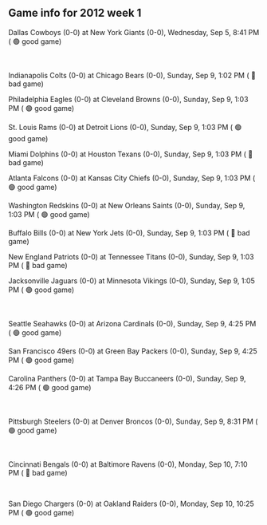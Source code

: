 ## Game info for 2012 week 1
Dallas Cowboys (0-0) at New York Giants (0-0), Wednesday, Sep 5, 8:41 PM (	:green_circle: good game)


<br/>

Indianapolis Colts (0-0) at Chicago Bears (0-0), Sunday, Sep 9, 1:02 PM (	:red_circle: bad game)

Philadelphia Eagles (0-0) at Cleveland Browns (0-0), Sunday, Sep 9, 1:03 PM (	:green_circle: good game)

St. Louis Rams (0-0) at Detroit Lions (0-0), Sunday, Sep 9, 1:03 PM (	:green_circle: good game)

Miami Dolphins (0-0) at Houston Texans (0-0), Sunday, Sep 9, 1:03 PM (	:red_circle: bad game)

Atlanta Falcons (0-0) at Kansas City Chiefs (0-0), Sunday, Sep 9, 1:03 PM (	:green_circle: good game)

Washington Redskins (0-0) at New Orleans Saints (0-0), Sunday, Sep 9, 1:03 PM (	:green_circle: good game)

Buffalo Bills (0-0) at New York Jets (0-0), Sunday, Sep 9, 1:03 PM (	:red_circle: bad game)

New England Patriots (0-0) at Tennessee Titans (0-0), Sunday, Sep 9, 1:03 PM (	:red_circle: bad game)

Jacksonville Jaguars (0-0) at Minnesota Vikings (0-0), Sunday, Sep 9, 1:05 PM (	:green_circle: good game)


<br/>

Seattle Seahawks (0-0) at Arizona Cardinals (0-0), Sunday, Sep 9, 4:25 PM (	:green_circle: good game)

San Francisco 49ers (0-0) at Green Bay Packers (0-0), Sunday, Sep 9, 4:25 PM (	:green_circle: good game)

Carolina Panthers (0-0) at Tampa Bay Buccaneers (0-0), Sunday, Sep 9, 4:26 PM (	:green_circle: good game)


<br/>

Pittsburgh Steelers (0-0) at Denver Broncos (0-0), Sunday, Sep 9, 8:31 PM (	:green_circle: good game)


<br/>

Cincinnati Bengals (0-0) at Baltimore Ravens (0-0), Monday, Sep 10, 7:10 PM (	:red_circle: bad game)


<br/>

San Diego Chargers (0-0) at Oakland Raiders (0-0), Monday, Sep 10, 10:25 PM (	:green_circle: good game)

